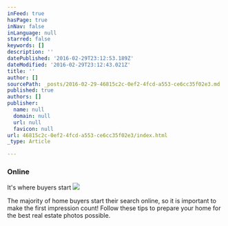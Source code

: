 ```yaml
---
inFeed: true
hasPage: true
inNav: false
inLanguage: null
starred: false
keywords: []
description: ''
datePublished: '2016-02-29T23:12:53.189Z'
dateModified: '2016-02-29T23:12:43.021Z'
title: ''
author: []
sourcePath: _posts/2016-02-29-46815c2c-0ef2-4fcd-a553-ce6cc35f02e3.md
published: true
authors: []
publisher:
  name: null
  domain: null
  url: null
  favicon: null
url: 46815c2c-0ef2-4fcd-a553-ce6cc35f02e3/index.html
_type: Article

---
```

### **Online**  
It's where buyers start
![](https://the-grid-user-content.s3-us-west-2.amazonaws.com/df647e22-f994-4f28-b363-96a777de1ce9.jpg)

The majority of home buyers start their search online, so it is 
important to make the first impression count! Follow these tips to 
prepare your home for the best real estate photos possible.